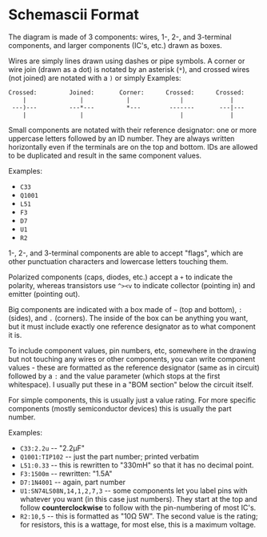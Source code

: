 # Schemascii Format

The diagram is made of 3 components: wires, 1-, 2-, and 3-terminal components, and larger components (IC's, etc.) drawn as boxes.

Wires are simply lines drawn using dashes or pipe symbols. A corner or wire join (drawn as a dot) is notated by an asterisk (`*`), and crossed wires (not joined) are notated with a `)` or simply Examples:

```txt
Crossed:         Joined:       Corner:      Crossed:      Crossed:     Joined:
    |               |            |              |             |           |
 ---)---         ---*---         *---        -------       ---|---     ---*---
    |               |                           |             |           |
```

Small components are notated with their reference designator: one or more uppercase letters followed by an ID number. They are always written horizontally even if the terminals are on the top and bottom. IDs are allowed to be duplicated and result in the same component values.

Examples:

* `C33`
* `Q1001`
* `L51`
* `F3`
* `D7`
* `U1`
* `R2`

1-, 2-, and 3-terminal components are able to accept "flags", which are other punctuation characters and lowercase letters touching them.

Polarized components (caps, diodes, etc.) accept a `+` to indicate the polarity, whereas transistors use `^><v` to indicate collector (pointing in) and emitter (pointing out).

Big components are indicated with a box made of `~` (top and bottom), `:` (sides), and `.` (corners). The inside of the box can be anything you want, but it must include exactly one reference designator as to what component it is.

To include component values, pin numbers, etc, somewhere in the drawing but not touching any wires or other components, you can write component values - these are formatted as the reference designator (same as in circuit) followed by a `:` and the value parameter (which stops at the first whitespace). I usually put these in a "BOM section" below the circuit itself.

For simple components, this is usually just a value rating. For more specific components (mostly semiconductor devices) this is usually the part number.

Examples:

* `C33:2.2u` -- "2.2&micro;F"
* `Q1001:TIP102` -- just the part number; printed verbatim
* `L51:0.33` -- this is rewritten to "330mH" so that it has no decimal point.
* `F3:1500m` -- rewritten: "1.5A"
* `D7:1N4001` -- again, part number
* `U1:SN74LS08N,14,1,2,7,3` -- some components let you label pins with whatever you want (in this case just numbers). They start at the top and follow **counterclockwise** to follow with the pin-numbering of most IC's.
* `R2:10,5` -- this is formatted as "10&ohm; 5W". The second value is the rating; for resistors, this is a wattage, for most else, this is a maximum voltage.

